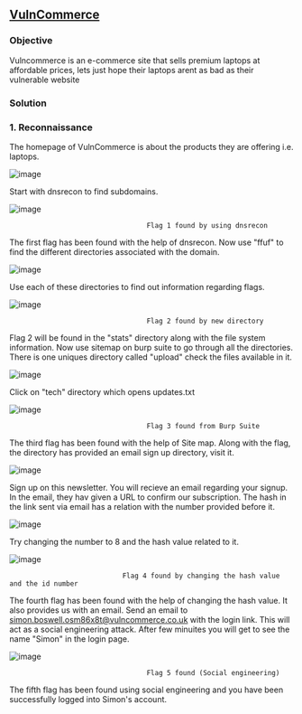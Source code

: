 ## **[VulnCommerce](https://app.hackinghub.io/vuln-commerce)**

### **Objective**
Vulncommerce is an e-commerce site that sells premium laptops at affordable prices, lets just hope their laptops arent as bad as their vulnerable website

### **Solution**

### **1. Reconnaissance**

The homepage of VulnCommerce is about the products they are offering i.e. laptops.

![image](https://github.com/ocoretech/CTF-workbook/assets/67775716/a2577ba2-0d39-4c12-bae7-f40436b4df29)


Start with dnsrecon to find subdomains.

![image](https://github.com/ocoretech/CTF-workbook/assets/67775716/220d2984-6914-4ed9-bf7f-021d1499ce17)


                                      Flag 1 found by using dnsrecon


The first flag has been found with the help of dnsrecon. Now use "ffuf" to find the different directories associated with the domain.

![image](https://github.com/ocoretech/CTF-workbook/assets/67775716/121c36e9-6353-4222-b04e-06dac3c12952)

Use each of these directories to find out information regarding flags.

![image](https://github.com/ocoretech/CTF-workbook/assets/67775716/71dbf782-493f-4b42-bac6-42c0a1515b0f)

                                      
                                      Flag 2 found by new directory


Flag 2 will be found in the "stats" directory along with the file system information. Now use sitemap on burp suite to go through all the directories. There is one uniques directory called "upload" check the files available in it.

![image](https://github.com/ocoretech/CTF-workbook/assets/67775716/a88e71fe-9b82-4ab8-8876-8a5b88f1e0d0)


Click on "tech" directory which opens updates.txt

![image](https://github.com/ocoretech/CTF-workbook/assets/67775716/60cabaa2-6f5b-43eb-80fa-1c864ff1b999)


                                      Flag 3 found from Burp Suite


The third flag has been found with the help of Site map. Along with the flag, the directory has provided an email sign up directory, visit it.

![image](https://github.com/ocoretech/CTF-workbook/assets/67775716/23dd4199-a944-4583-a84a-3f1b03466e57)


Sign up on this newsletter. You will recieve an email regarding your signup. In the email, they hav given a URL to confirm our subscription. The hash in the link sent via email has a relation with the number provided before it.

![image](https://github.com/ocoretech/CTF-workbook/assets/67775716/26aaa000-6908-4707-9341-f7e5b425bacb)


Try changing the number to 8 and the hash value related to it.

![image](https://github.com/ocoretech/CTF-workbook/assets/67775716/8897cc13-f940-4e9a-9f3f-e9a4fac18d49)

                               
                                Flag 4 found by changing the hash value and the id number


The fourth flag has been found with the help of changing the hash value. It also provides us with an email. Send an email to simon.boswell.osm86x8t@vulncommerce.co.uk with the login link. 
This will act as a social engineering attack. After few minuites you will get to see the name "Simon" in the login page.

![image](https://github.com/ocoretech/CTF-workbook/assets/67775716/0ed8236a-4a65-48fb-94b9-8ff8b106c635)


                                      Flag 5 found (Social engineering)


The fifth flag has been found using social engineering and you have been successfully logged into Simon's account.


